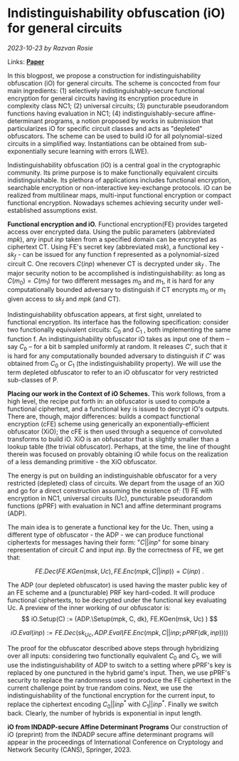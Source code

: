 # Indistinguishability obfuscation (iO) for general circuits

*2023-10-23 by Razvan Rosie*

Links: [**Paper**](https://github.com/aragonzkresearch/blog/blob/main/pdf/CAN23_p27.pdf)

In this blogpost, we propose a construction for indistinguishability obfuscation (iO) for general circuits. The scheme is concocted from four main ingredients: (1) selectively indistinguishably-secure functional encryption for general circuits having its encryption procedure in complexity class NC1; (2) universal circuits; (3) puncturable pseudorandom functions having evaluation in NC1; (4) indistinguishably-secure affine-determinant programs, a notion proposed by works in submission that particularizes iO for specific circuit classes and acts as "depleted" obfuscators. The scheme can be used to build iO for all polynomial-sized circuits in a simplified way. Instantiations can be obtained from sub-exponentially secure learning with errors (LWE).


Indistinguishability obfuscation (iO) is a central goal in the cryptographic community. Its prime purpose is to make functionally equivalent circuits indistinguishable. Its plethora of applications includes functional encryption, searchable encryption or non-interactive key-exchange protocols. iO can be realized from multilinear maps, multi-input functional encryption or compact functional encryption. Nowadays schemes achieving security under well-established assumptions exist.


**Functional encryption and iO.** Functional encryption(FE) provides targeted access over encrypted data. Using the public parameters (abbreviated $mpk$), any input $inp$ taken from a specified domain can be encrypted as ciphertext CT. Using FE's secret key (abbreviated $msk$), a functional key - $sk_f$ - can be issued for any function f represented as a polynomial-sized circuit C. One recovers $C(inp)$ whenever CT is decrypted under $sk_f$ . The major security notion to be accomplished is indistinguishability: as long as $C(m_0) = C(m_1)$ for two different messages $m_0$ and $m_1$, it is hard for any computationally bounded adversary to distinguish if CT encrypts $m_0$ or $m_1$ given access to $sk_f$ and $mpk$ (and CT).


Indistinguishability obfuscation appears, at first sight, unrelated to functional encryption. Its interface has the following specification: consider two functionally equivalent circuits: $C_0$ and $C_1$ , both implementing the same function f. An indistinguishability obfuscator iO takes as input one of them – say $C_b$ – for a bit b sampled uniformly at random. It releases $C'$, such that it is hard for any computationally bounded adversary to distinguish if $C'$ was obtained from $C_0$ or $C_1$ (the indistinguishability property). We will use the term depleted obfuscator to refer to an iO obfuscator for very restricted sub-classes of P.


**Placing our work in the Context of iO Schemes.** This work follows, from a high level, the recipe put forth in: an obfuscator is used to compute a functional ciphertext, and a functional key is issued to decrypt iO's outputs. There are, though, major differences: builds a compact functional encryption (cFE) scheme using generically an exponentially-efficient obfuscator (XiO); the cFE is then used through a sequence of convoluted transforms to build iO. XiO is an obfuscator that is slightly smaller than a lookup table (the trivial obfuscator). Perhaps, at the time, the line of thought therein was focused on provably obtaining iO while focus on the realization of a less demanding primitive - the XiO obfuscator.


The energy is put on building an indistinguishable obfuscator for a very restricted (depleted) class of circuits. We depart from the usage of an XiO and go for a direct construction assuming the existence of: (1) FE with encryption in NC1, universal circuits (Uc), puncturable pseudorandom functions (pPRF) with evaluation in NC1 and affine determinant programs (ADP).


The main idea is to generate a functional key for the Uc. Then, using a different type of obfuscator - the ADP - we can produce functional ciphertexts for messages having their form: "$C||inp$" for some binary representation of circuit $C$ and input $inp$. By the correctness of FE, we get that:     

$$
    FE.Dec(FE.KGen(msk, Uc), FE.Enc(mpk,C||inp)) = C(inp)~. 
$$


The ADP (our depleted obfuscator) is used having the master public key of an FE scheme and a (puncturable) PRF key hard-coded. It will produce functional ciphertexts, to be decrypted under the functional key evaluating Uc. A preview of the inner working of our obfuscator is:
$$
    iO.Setup(C) := (ADP.\Setup(mpk, C, dk), FE.KGen(msk, Uc) )
$$

$$
	iO.Eval(inp) := FE.Dec(sk_{Uc}, ADP.Eval(FE.Enc(mpk, C||inp; pPRF(dk, inp))))
$$


The proof for the obfuscator described above steps through hybridizing over all inputs: considering two functionally equivalent $C_0$ and $C_1$, we will use the indistinguishability of ADP to switch to a setting where pPRF's key is replaced by one punctured in the hybrid game's input. Then, we use pPRF's security to replace the randomness used to produce the FE ciphertext in the current challenge point by true random coins. Next, we use the indistinguishability of the functional encryption for the current input, to replace the ciphertext encoding $C_0||inp^*$ with $C_1||inp^*$. Finally we switch back. Clearly, the number of hybrids is exponential in input length.


**iO from INDADP-secure Affine Determinant Programs**
Our construction of iO (preprint) from the INDADP secure affine determinant programs will appear in the proceedings of International Conference on Cryptology and Network Security (CANS), Springer, 2023.
